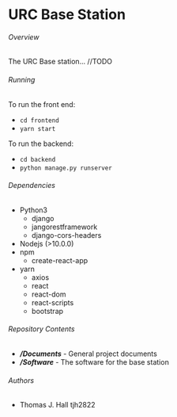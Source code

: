 # URC Base Station

###### Overview
The URC Base station... //TODO 

###### Running
To run the front end:

* `cd frontend`
* `yarn start`

To run the backend:

* `cd backend`
* `python manage.py runserver`

###### Dependencies
* Python3
  * django
  * jangorestframework 
  * django-cors-headers
* Nodejs (>10.0.0)
* npm
  * create-react-app
* yarn 
  * axios 
  * react
  * react-dom
  * react-scripts
  * bootstrap

###### Repository Contents
* ***/Documents*** - General project documents
* ***/Software*** - The software for the base station

###### Authors
* Thomas J. Hall tjh2822
